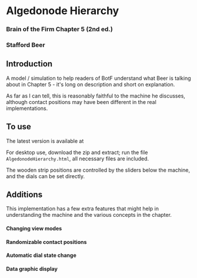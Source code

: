 # Algedonode Hierarchy
### Brain of the Firm Chapter 5 (2nd ed.)
### Stafford Beer 

## Introduction
A model / simulation to help readers of BotF understand what Beer is talking about in Chapter 5 - it's long on description and short on explanation.

As far as I can tell, this is reasonably faithful to the machine he discusses, although contact positions may have been different in the real implementations.

## To use
The latest version is available at []()

For desktop use, download the zip and extract; run the file `AlgedonodeHierarchy.html`, all necessary files are included.

The wooden strip positions are controlled by the sliders below the machine, and the dials can be set directly.

## Additions
This implementation has a few extra features that might help in understanding the machine and the various concepts in the chapter.

#### Changing view modes

#### Randomizable contact positions

#### Automatic dial state change

#### Data graphic display



